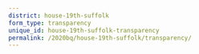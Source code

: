```yaml
---
district: house-19th-suffolk
form_type: transparency
unique_id: house-19th-suffolk-transparency
permalink: /2020bq/house-19th-suffolk/transparency/
---
```

